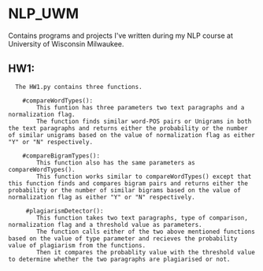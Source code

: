 # NLP_UWM
Contains programs and projects I've written during my NLP course at University of Wisconsin Milwaukee.

## HW1:

      The HW1.py contains three functions.
      
        #compareWordTypes():
            This funtion has three parameters two text paragraphs and a normalization flag. 
            The function finds similar word-POS pairs or Unigrams in both the text paragraphs and returns either the probability or the number of similar unigrams based on the value of normalization flag as either "Y" or "N" respectively.
            
        #compareBigramTypes():
            This function also has the same parameters as compareWordTypes().
            This function works similar to compareWordTypes() except that this function finds and compares bigram pairs and returns either the probability or the number of similar bigrams based on the value of normalization flag as either "Y" or "N" respectively.
            
         #plagiarismDetector():
            This function takes two text paragraphs, type of comparison, normalization flag and a threshold value as parameters.
            The function calls either of the two above mentioned functions based on the value of type parameter and recieves the probability value of plagiarism from the functions.
            Then it compares the probablity value with the threshold value to determine whether the two paragraphs are plagiarised or not.

